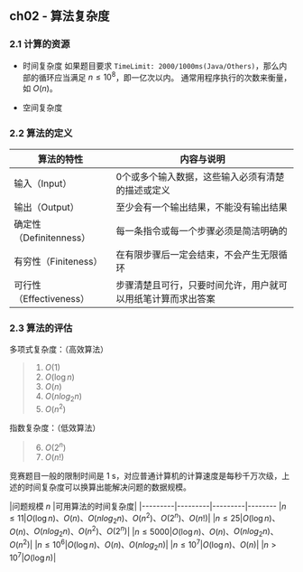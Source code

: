 ## ch02 - 算法复杂度

### 2.1 计算的资源

- 时间复杂度
    如果题目要求 `TimeLimit: 2000/1000ms(Java/Others)`，那么内部的循环应当满足 $n \leq 10^8$，即一亿次以内。
    通常用程序执行的次数来衡量，如 $O(n)$。

- 空间复杂度

### 2.2 算法的定义

| 算法的特性              | 内容与说明                                                   |
| ----------------------- | ------------------------------------------------------------ |
| 输入（Input）           | 0个或多个输入数据，这些输入必须有清楚的描述或定义            |
| 输出（Output）          | 至少会有一个输出结果，不能没有输出结果                       |
| 确定性（Definitenness） | 每一条指令或每一个步骤必须是简洁明确的                       |
| 有穷性（Finiteness）    | 在有限步骤后一定会结束，不会产生无限循环                     |
| 可行性（Effectiveness） | 步骤清楚且可行，只要时间允许，用户就可以用纸笔计算而求出答案 |

### 2.3 算法的评估

多项式复杂度：（高效算法）

> 1. $O(1)$
> 2. $O(\log n)$
> 3. $O(n)$
> 4. $O(n log_2n)$
> 5. $O(n^2)$

指数复杂度：（低效算法）

> 6. $O(2^n)$
> 7. $O(n!)$

竞赛题目一般的限制时间是 1 s，对应普通计算机的计算速度是每秒千万次级，上述的时间复杂度可以换算出能解决问题的数据规模。

|问题规模 $n$ |可用算法的时间复杂度|
|---------|---------|---------|--------
|$n \leq 11$|$O(\log n)$、$O(n)$、$O(n log_2n)$、$O(n^2)$、$O(2^n)$、$O(n!)$|
|$n \leq 25$|$O(\log n)$、$O(n)$、$O(n log_2n)$、$O(n^2)$、$O(2^n)$|
|$n \leq 5000$|$O(\log n)$、$O(n)$、$O(n log_2n)$、$O(n^2)$|
|$n \leq 10^6$|$O(\log n)$、$O(n)$、$O(n log_2n)$|
|$n \leq 10^7$|$O(\log n)$、$O(n)$|
|$n > 10^7$|$O(\log n)$|


